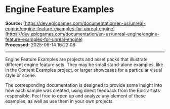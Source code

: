 # Engine Feature Examples

**Source:** [https://dev.epicgames.com/documentation/en-us/unreal-engine/engine-feature-examples-for-unreal-engine](https://dev.epicgames.com/documentation/en-us/unreal-engine/engine-feature-examples-for-unreal-engine)  
**Processed:** 2025-06-14 16:22:06

---

Engine Feature Examples are projects and asset packs that illustrate different engine feature sets. They may be small stand-alone examples, like in the Content Examples project, or larger showcases for a particular visual style or scene.

The corresponding documentation is designed to provide some insight into how each sample was created, using direct feedback from the Epic artists responsible. Feel free to open up and analyze any element of these examples, as well as use them in your own projects.